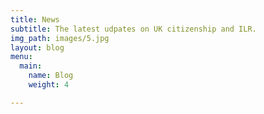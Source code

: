 ```yaml
---
title: News
subtitle: The latest udpates on UK citizenship and ILR.
img_path: images/5.jpg
layout: blog
menu:
  main:
    name: Blog
    weight: 4

---
```

